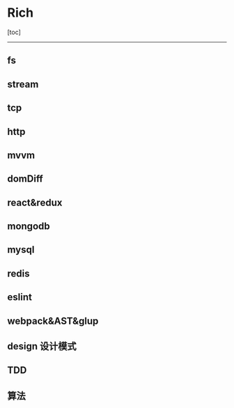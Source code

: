 # Rich

[toc]

---

## fs


## stream


## tcp


## http


## mvvm


## domDiff


## react&redux


## mongodb


## mysql


## redis


## eslint


## webpack&AST&glup


## design 设计模式


## TDD


## 算法
